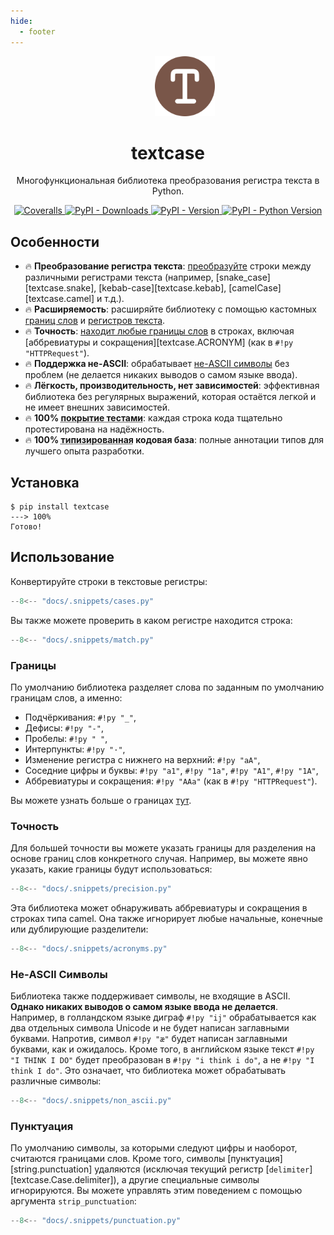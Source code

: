 ```yaml
---
hide:
  - footer
---
```


<p align="center">
  <span>&emsp;</span>
  <span>&emsp;</span>
  <span>&emsp;</span>
  <a href="https://pypi.python.org/pypi/textcase">
    <img src="https://raw.githubusercontent.com/zobweyt/textcase/refs/heads/main/docs/assets/favicon.svg" alt="textcase logo" width="96" height="96" />
  </a>
</p>

<h1 align="center">
  textcase
</h1>

<p align="center">
  Многофункциональная библиотека преобразования регистра текста в Python.
</p>

<p align="center">
  <a href="https://coveralls.io/github/zobweyt/textcase" target="_blank">
    <img src="https://img.shields.io/coverallsCoverage/github/zobweyt/textcase?branch=main" alt="Coveralls"/>
  </a>
  <a href="https://pypistats.org/packages/textcase" target="_blank">
    <img src="https://img.shields.io/pypi/dm/textcase" alt="PyPI - Downloads"/>
  </a>
  <a href="https://pypi.python.org/pypi/textcase" target="_blank">
    <img src="https://img.shields.io/pypi/v/textcase.svg" alt="PyPI - Version"/>
  </a>
  <a href="https://pypi.python.org/pypi/textcase" target="_blank">
    <img src="https://img.shields.io/pypi/pyversions/textcase.svg" alt="PyPI - Python Version"/>
  </a>
</p>

## Особенности

<div class="md-emoji-list" markdown>

- :fire: <span>**Преобразование регистра текста**: [преобразуйте](#использование) строки между различными регистрами текста (например, [snake_case][textcase.snake], [kebab-case][textcase.kebab], [camelCase][textcase.camel] и т.д.).</span>
- :fire: <span>**Расширяемость**: расширяйте библиотеку с помощью кастомных [границ слов](./learn/boundaries.md) и [регистров текста](./learn/cases.md).</span>
- :fire: <span>**Точность**: [находит любые границы слов](#точность) в строках, включая [аббревиатуры и сокращения][textcase.ACRONYM] (как в `#!py "HTTPRequest"`).</span>
- :fire: <span>**Поддержка не-ASCII**: обрабатывает [не-ASCII символы](#не-ascii-символы) без проблем (не делается никаких выводов о самом языке ввода).</span>
- :fire: <span>**Лёгкость, производительность, нет зависимостей**: эффективная библиотека без регулярных выражений, которая остаётся легкой и не имеет внешних зависимостей.</span>
- :fire: <span>**100% <abbr title="Объём кода, который автоматически тестируется">покрытие тестами</abbr>**: каждая строка кода тщательно протестирована на надёжность.</span>
- :fire: <span>**100% <abbr title="Аннотации типов Python, с этим ваш редактор и внешние инструменты могут предоставить вам лучшую поддержку">типизированная</abbr> кодовая база**: полные аннотации типов для лучшего опыта разработки.</span>

</div>

## Установка

<!-- termynal -->

```console
$ pip install textcase
---> 100%
Готово!
```

## Использование

Конвертируйте строки в текстовые регистры:

```py title="cases.py" linenums="1"
--8<-- "docs/.snippets/cases.py"
```

Вы также можете проверить в каком регистре находится строка:

```py title="match.py" linenums="1" hl_lines="3-5"
--8<-- "docs/.snippets/match.py"
```

### Границы

По умолчанию библиотека разделяет слова по заданным по умолчанию границам слов, а именно:

- Подчёркивания: `#!py "_"`,
- Дефисы: `#!py "-"`,
- Пробелы: `#!py " "`,
- Интерпункты: `#!py "·"`,
- Изменение регистра с нижнего на верхний: `#!py "aA"`,
- Соседние цифры и буквы: `#!py "a1"`, `#!py "1a"`, `#!py "A1"`, `#!py "1A"`,
- Аббревиатуры и сокращения: `#!py "AAa"` (как в `#!py "HTTPRequest"`).

Вы можете узнать больше о границах [тут](./learn/boundaries.md).

### Точность

Для большей точности вы можете указать границы для разделения на основе границ слов конкретного случая.
Например, вы можете явно указать, какие границы будут использоваться:

```py title="precision.py" linenums="1" hl_lines="4"
--8<-- "docs/.snippets/precision.py"
```

Эта библиотека может обнаруживать аббревиатуры и сокращения в строках типа camel.
Она также игнорирует любые начальные, конечные или дублирующие разделители:

```py title="acronyms.py" linenums="1" hl_lines="3-5"
--8<-- "docs/.snippets/acronyms.py"
```

### Не-ASCII Символы

Библиотека также поддерживает символы, не входящие в ASCII. **Однако никаких выводов о самом языке ввода не делается**.
Например, в голландском языке диграф `#!py "ij"` обрабатывается как два отдельных символа Unicode и не будет написан заглавными буквами.
Напротив, символ `#!py "æ"` будет написан заглавными буквами, как и ожидалось.
Кроме того, в английском языке текст `#!py "I THINK I DO"` будет преобразован в `#!py "i think i do"`, а не `#!py "I think I do"`.
Это означает, что библиотека может обрабатывать различные символы:

```py title="non_ascii.py" linenums="1" hl_lines="3-5"
--8<-- "docs/.snippets/non_ascii.py"
```

### Пунктуация

По умолчанию символы, за которыми следуют цифры и наоборот, считаются границами слов.
Кроме того, символы [пунктуация][string.punctuation] удаляются
(исключая текущий регистр [`delimiter`][textcase.Case.delimiter]), а другие специальные символы игнорируются.
Вы можете управлять этим поведением с помощью аргумента `strip_punctuation`:

```py title="punctuation.py" linenums="1" hl_lines="7-8"
--8<-- "docs/.snippets/punctuation.py"
```
